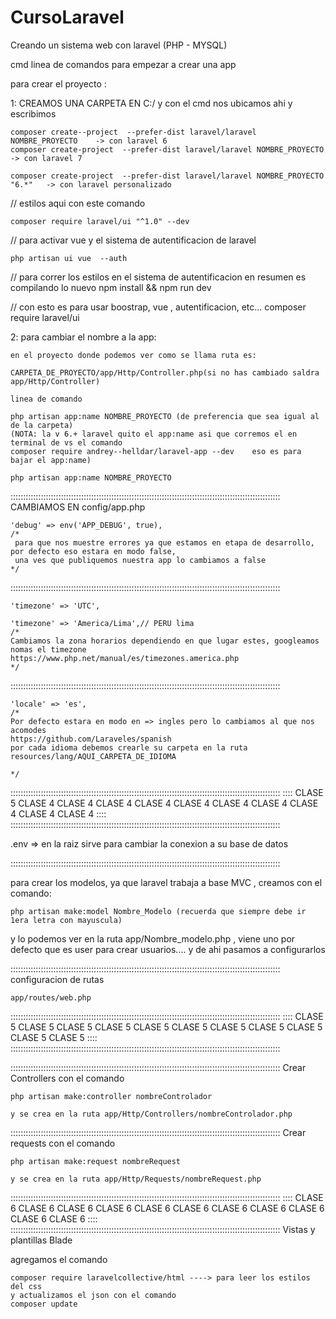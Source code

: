 # CursoLaravel
Creando un sistema web con laravel (PHP - MYSQL)


cmd linea de comandos para empezar a crear una app

para crear el proyecto :

1: CREAMOS UNA CARPETA EN C:/ y con el cmd nos ubicamos ahi y escribimos

    composer create--project  --prefer-dist laravel/laravel NOMBRE_PROYECTO    -> con laravel 6
    composer create-project  --prefer-dist laravel/laravel NOMBRE_PROYECTO    -> con laravel 7

    composer create-project  --prefer-dist laravel/laravel NOMBRE_PROYECTO  "6.*"   -> con laravel personalizado

// estilos aqui con este comando

    composer require laravel/ui "^1.0" --dev

// para activar vue y el sistema de autentificacion de laravel

    php artisan ui vue  --auth


// para correr los estilos en el sistema de autentificacion en resumen es compilando lo nuevo
    npm install && npm run dev

// con esto es para usar boostrap, vue , autentificacion, etc...
    composer require laravel/ui



2: para cambiar el nombre a la app:

    en el proyecto donde podemos ver como se llama ruta es:

    CARPETA_DE_PROYECTO/app/Http/Controller.php(si no has cambiado saldra app/Http/Controller)

    linea de comando 

    php artisan app:name NOMBRE_PROYECTO (de preferencia que sea igual al de la carpeta)
    (NOTA: la v 6.+ laravel quito el app:name asi que corremos el en terminal de vs el comando
    composer require andrey--helldar/laravel-app --dev    eso es para bajar el app:name)

    php artisan app:name NOMBRE_PROYECTO



:::::::::::::::::::::::::::::::::::::::::::::::::::::::::::::::::::::::::::::::::::::::::::::::::::::::::::
CAMBIAMOS EN config/app.php 


    'debug' => env('APP_DEBUG', true),
    /*
     para que nos muestre errores ya que estamos en etapa de desarrollo, por defecto eso estara en modo false,
     una ves que publiquemos nuestra app lo cambiamos a false 
    */

:::::::::::::::::::::::::::::::::::::::::::::::::::::::::::::::::::::::::::::::::::::::::::::::::::::::::::

    
    'timezone' => 'UTC',
    
    'timezone' => 'America/Lima',// PERU lima
    /*
    Cambiamos la zona horarios dependiendo en que lugar estes, googleamos nomas el timezone
    https://www.php.net/manual/es/timezones.america.php
    */

:::::::::::::::::::::::::::::::::::::::::::::::::::::::::::::::::::::::::::::::::::::::::::::::::::::::::::

    
    'locale' => 'es',
    /*
    Por defecto estara en modo en => ingles pero lo cambiamos al que nos acomodes
    https://github.com/Laraveles/spanish
    por cada idioma debemos crearle su carpeta en la ruta resources/lang/AQUI_CARPETA_DE_IDIOMA

    */
    
:::::::::::::::::::::::::::::::::::::::::::::::::::::::::::::::::::::::::::::::::::::::::::::::::::::::::::
:::: CLASE 5  CLASE 4  CLASE 4  CLASE 4  CLASE 4  CLASE 4  CLASE 4  CLASE 4  CLASE 4  CLASE 4  CLASE 4 ::::
:::::::::::::::::::::::::::::::::::::::::::::::::::::::::::::::::::::::::::::::::::::::::::::::::::::::::::

 .env => en la raiz sirve para cambiar la conexion a su base de datos

:::::::::::::::::::::::::::::::::::::::::::::::::::::::::::::::::::::::::::::::::::::::::::::::::::::::::::

para crear los modelos, ya que laravel trabaja a base MVC , creamos con el comando:

    php artisan make:model Nombre_Modelo (recuerda que siempre debe ir 1era letra con mayuscula)

 y lo podemos ver en la ruta app/Nombre_modelo.php , viene uno por defecto que es user para crear usuarios....
 y de ahi pasamos a configurarlos


:::::::::::::::::::::::::::::::::::::::::::::::::::::::::::::::::::::::::::::::::::::::::::::::::::::::::::
configuracion de rutas

    app/routes/web.php

:::::::::::::::::::::::::::::::::::::::::::::::::::::::::::::::::::::::::::::::::::::::::::::::::::::::::::
:::: CLASE 5  CLASE 5  CLASE 5  CLASE 5  CLASE 5  CLASE 5  CLASE 5  CLASE 5  CLASE 5  CLASE 5  CLASE 5 ::::
:::::::::::::::::::::::::::::::::::::::::::::::::::::::::::::::::::::::::::::::::::::::::::::::::::::::::::

:::::::::::::::::::::::::::::::::::::::::::::::::::::::::::::::::::::::::::::::::::::::::::::::::::::::::::
Crear Controllers con el comando

    php artisan make:controller nombreControlador

    y se crea en la ruta app/Http/Controllers/nombreControlador.php

:::::::::::::::::::::::::::::::::::::::::::::::::::::::::::::::::::::::::::::::::::::::::::::::::::::::::::
Crear requests con el comando

    php artisan make:request nombreRequest

    y se crea en la ruta app/Http/Requests/nombreRequest.php


:::::::::::::::::::::::::::::::::::::::::::::::::::::::::::::::::::::::::::::::::::::::::::::::::::::::::::
:::: CLASE 6  CLASE 6  CLASE 6  CLASE 6  CLASE 6  CLASE 6  CLASE 6  CLASE 6  CLASE 6  CLASE 6  CLASE 6 ::::
:::::::::::::::::::::::::::::::::::::::::::::::::::::::::::::::::::::::::::::::::::::::::::::::::::::::::::
Vistas y plantillas Blade    

agregamos el comando 

    composer require laravelcollective/html ----> para leer los estilos del css
    y actualizamos el json con el comando 
    composer update


